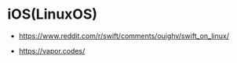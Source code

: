 # iOS(LinuxOS)

- https://www.reddit.com/r/swift/comments/ouighv/swift_on_linux/

- https://vapor.codes/
